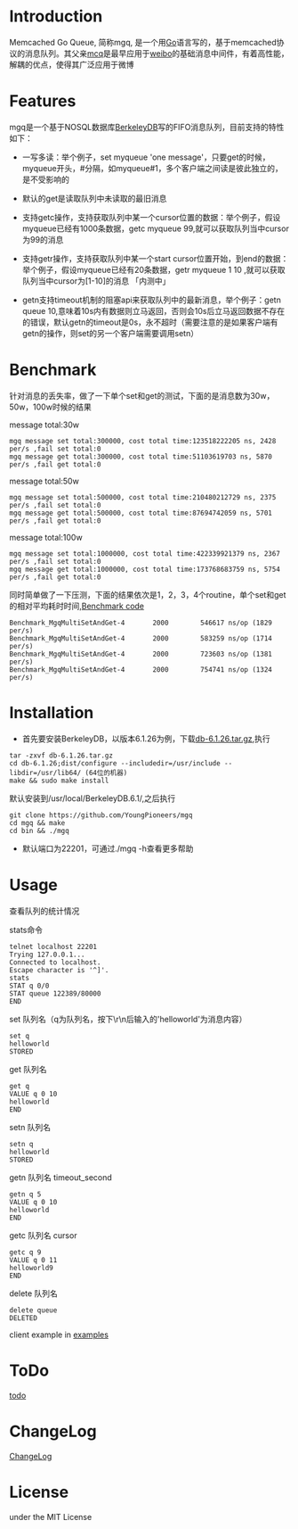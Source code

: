 # Introduction

Memcached Go Queue, 简称mgq, 是一个用[Go](https://golang.org)语言写的，基于memcached协议的消息队列。其父亲[mcq](https://github.com/stvchu/memcacheq.git)是最早应用于[weibo](http://weibo.com)的基础消息中间件，有着高性能，解耦的优点，使得其广泛应用于微博





# Features


mgq是一个基于NOSQL数据库[BerkeleyDB](http://www.oracle.com/technetwork/cn/database/database-technologies/berkeleydb/overview/index.html)写的FIFO消息队列，目前支持的特性如下：

* 一写多读：举个例子，set myqueue 'one message'，只要get的时候，myqueue开头，#分隔，如myqueue#1，多个客户端之间读是彼此独立的，是不受影响的
* 默认的get是读取队列中未读取的最旧消息
* 支持getc操作，支持获取队列中某一个cursor位置的数据：举个例子，假设myqueue已经有1000条数据，getc myqueue 99,就可以获取队列当中cursor为99的消息
* 支持getr操作，支持获取队列中某一个start cursor位置开始，到end的数据：举个例子，假设myqueue已经有20条数据，getr myqueue 1 10 ,就可以获取队列当中cursor为[1-10]的消息 「内测中」

* getn支持timeout机制的阻塞api来获取队列中的最新消息，举个例子：getn queue 10,意味着10s内有数据则立马返回，否则会10s后立马返回数据不存在的错误，默认getn的timeout是0s，永不超时（需要注意的是如果客户端有getn的操作，则set的另一个客户端需要调用setn）


# Benchmark
针对消息的丢失率，做了一下单个set和get的测试，下面的是消息数为30w，50w，100w时候的结果

message total:30w

```
mgq message set total:300000, cost total time:123518222205 ns, 2428 per/s ,fail set total:0
mgq message get total:300000, cost total time:51103619703 ns, 5870 per/s ,fail get total:0
```

message total:50w

```
mgq message set total:500000, cost total time:210480212729 ns, 2375 per/s ,fail set total:0
mgq message get total:500000, cost total time:87694742059 ns, 5701 per/s ,fail get total:0
```

message total:100w

```
mgq message set total:1000000, cost total time:422339921379 ns, 2367 per/s ,fail set total:0
mgq message get total:1000000, cost total time:173768683759 ns, 5754 per/s ,fail get total:0
```

同时简单做了一下压测，下面的结果依次是1，2，3，4个routine，单个set和get的相对平均耗时时间,[Benchmark code](https://github.com/YoungPioneers/mgq/blob/master/benchmark/mgqPerformance_test.go)

```
Benchmark_MgqMultiSetAndGet-4 	    2000	    546617 ns/op (1829 per/s)
Benchmark_MgqMultiSetAndGet-4 	    2000	    583259 ns/op (1714 per/s)
Benchmark_MgqMultiSetAndGet-4 	    2000	    723603 ns/op (1381 per/s)
Benchmark_MgqMultiSetAndGet-4 	    2000	    754741 ns/op (1324 per/s)

```

# Installation


* 首先要安装BerkeleyDB，以版本6.1.26为例，下载[db-6.1.26.tar.gz](http://www.oracle.com/technetwork/cn/database/database-technologies/berkeleydb/downloads/index.html),执行

```
tar -zxvf db-6.1.26.tar.gz
cd db-6.1.26;dist/configure --includedir=/usr/include --libdir=/usr/lib64/ (64位的机器)
make && sudo make install
```

默认安装到/usr/local/BerkeleyDB.6.1/,之后执行

```
git clone https://github.com/YoungPioneers/mgq
cd mgq && make
cd bin && ./mgq
```
* 默认端口为22201，可通过./mgq -h查看更多帮助



# Usage

查看队列的统计情况

stats命令

```
telnet localhost 22201
Trying 127.0.0.1...
Connected to localhost.
Escape character is '^]'.
stats
STAT q 0/0
STAT queue 122389/80000
END
```

set 队列名（q为队列名，按下\r\n后输入的'helloworld'为消息内容）

```
set q
helloworld
STORED
```

get 队列名

```
get q
VALUE q 0 10
helloworld
END
```

setn 队列名 

```
setn q
helloworld
STORED
```

getn 队列名 timeout_second

```
getn q 5
VALUE q 0 10
helloworld
END
```

getc 队列名 cursor

```
getc q 9
VALUE q 0 11
helloworld9
END
```

delete 队列名

```
delete queue
DELETED
```

client example in [examples](https://github.com/YoungPioneers/mgq/blob/master/examples)


# ToDo
[todo](https://github.com/YoungPioneers/mgq/blob/master/todo)

# ChangeLog
[ChangeLog](https://github.com/YoungPioneers/mgq/blob/master/ChangeLog)

# License
under the MIT License
